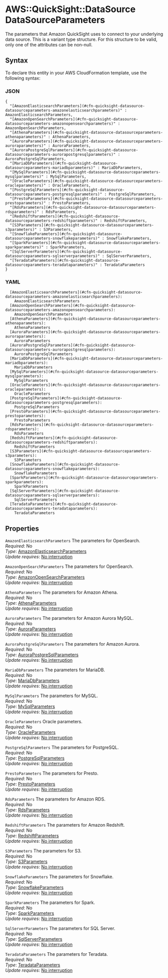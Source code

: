 # AWS::QuickSight::DataSource DataSourceParameters<a name="aws-properties-quicksight-datasource-datasourceparameters"></a>

The parameters that Amazon QuickSight uses to connect to your underlying data source\. This is a variant type structure\. For this structure to be valid, only one of the attributes can be non\-null\.

## Syntax<a name="aws-properties-quicksight-datasource-datasourceparameters-syntax"></a>

To declare this entity in your AWS CloudFormation template, use the following syntax:

### JSON<a name="aws-properties-quicksight-datasource-datasourceparameters-syntax.json"></a>

```
{
  "[AmazonElasticsearchParameters](#cfn-quicksight-datasource-datasourceparameters-amazonelasticsearchparameters)" : AmazonElasticsearchParameters,
  "[AmazonOpenSearchParameters](#cfn-quicksight-datasource-datasourceparameters-amazonopensearchparameters)" : AmazonOpenSearchParameters,
  "[AthenaParameters](#cfn-quicksight-datasource-datasourceparameters-athenaparameters)" : AthenaParameters,
  "[AuroraParameters](#cfn-quicksight-datasource-datasourceparameters-auroraparameters)" : AuroraParameters,
  "[AuroraPostgreSqlParameters](#cfn-quicksight-datasource-datasourceparameters-aurorapostgresqlparameters)" : AuroraPostgreSqlParameters,
  "[MariaDbParameters](#cfn-quicksight-datasource-datasourceparameters-mariadbparameters)" : MariaDbParameters,
  "[MySqlParameters](#cfn-quicksight-datasource-datasourceparameters-mysqlparameters)" : MySqlParameters,
  "[OracleParameters](#cfn-quicksight-datasource-datasourceparameters-oracleparameters)" : OracleParameters,
  "[PostgreSqlParameters](#cfn-quicksight-datasource-datasourceparameters-postgresqlparameters)" : PostgreSqlParameters,
  "[PrestoParameters](#cfn-quicksight-datasource-datasourceparameters-prestoparameters)" : PrestoParameters,
  "[RdsParameters](#cfn-quicksight-datasource-datasourceparameters-rdsparameters)" : RdsParameters,
  "[RedshiftParameters](#cfn-quicksight-datasource-datasourceparameters-redshiftparameters)" : RedshiftParameters,
  "[S3Parameters](#cfn-quicksight-datasource-datasourceparameters-s3parameters)" : S3Parameters,
  "[SnowflakeParameters](#cfn-quicksight-datasource-datasourceparameters-snowflakeparameters)" : SnowflakeParameters,
  "[SparkParameters](#cfn-quicksight-datasource-datasourceparameters-sparkparameters)" : SparkParameters,
  "[SqlServerParameters](#cfn-quicksight-datasource-datasourceparameters-sqlserverparameters)" : SqlServerParameters,
  "[TeradataParameters](#cfn-quicksight-datasource-datasourceparameters-teradataparameters)" : TeradataParameters
}
```

### YAML<a name="aws-properties-quicksight-datasource-datasourceparameters-syntax.yaml"></a>

```
  [AmazonElasticsearchParameters](#cfn-quicksight-datasource-datasourceparameters-amazonelasticsearchparameters): 
    AmazonElasticsearchParameters
  [AmazonOpenSearchParameters](#cfn-quicksight-datasource-datasourceparameters-amazonopensearchparameters): 
    AmazonOpenSearchParameters
  [AthenaParameters](#cfn-quicksight-datasource-datasourceparameters-athenaparameters): 
    AthenaParameters
  [AuroraParameters](#cfn-quicksight-datasource-datasourceparameters-auroraparameters): 
    AuroraParameters
  [AuroraPostgreSqlParameters](#cfn-quicksight-datasource-datasourceparameters-aurorapostgresqlparameters): 
    AuroraPostgreSqlParameters
  [MariaDbParameters](#cfn-quicksight-datasource-datasourceparameters-mariadbparameters): 
    MariaDbParameters
  [MySqlParameters](#cfn-quicksight-datasource-datasourceparameters-mysqlparameters): 
    MySqlParameters
  [OracleParameters](#cfn-quicksight-datasource-datasourceparameters-oracleparameters): 
    OracleParameters
  [PostgreSqlParameters](#cfn-quicksight-datasource-datasourceparameters-postgresqlparameters): 
    PostgreSqlParameters
  [PrestoParameters](#cfn-quicksight-datasource-datasourceparameters-prestoparameters): 
    PrestoParameters
  [RdsParameters](#cfn-quicksight-datasource-datasourceparameters-rdsparameters): 
    RdsParameters
  [RedshiftParameters](#cfn-quicksight-datasource-datasourceparameters-redshiftparameters): 
    RedshiftParameters
  [S3Parameters](#cfn-quicksight-datasource-datasourceparameters-s3parameters): 
    S3Parameters
  [SnowflakeParameters](#cfn-quicksight-datasource-datasourceparameters-snowflakeparameters): 
    SnowflakeParameters
  [SparkParameters](#cfn-quicksight-datasource-datasourceparameters-sparkparameters): 
    SparkParameters
  [SqlServerParameters](#cfn-quicksight-datasource-datasourceparameters-sqlserverparameters): 
    SqlServerParameters
  [TeradataParameters](#cfn-quicksight-datasource-datasourceparameters-teradataparameters): 
    TeradataParameters
```

## Properties<a name="aws-properties-quicksight-datasource-datasourceparameters-properties"></a>

`AmazonElasticsearchParameters`  <a name="cfn-quicksight-datasource-datasourceparameters-amazonelasticsearchparameters"></a>
The parameters for OpenSearch\.  
*Required*: No  
*Type*: [AmazonElasticsearchParameters](aws-properties-quicksight-datasource-amazonelasticsearchparameters.md)  
*Update requires*: [No interruption](https://docs.aws.amazon.com/AWSCloudFormation/latest/UserGuide/using-cfn-updating-stacks-update-behaviors.html#update-no-interrupt)

`AmazonOpenSearchParameters`  <a name="cfn-quicksight-datasource-datasourceparameters-amazonopensearchparameters"></a>
The parameters for OpenSearch\.  
*Required*: No  
*Type*: [AmazonOpenSearchParameters](aws-properties-quicksight-datasource-amazonopensearchparameters.md)  
*Update requires*: [No interruption](https://docs.aws.amazon.com/AWSCloudFormation/latest/UserGuide/using-cfn-updating-stacks-update-behaviors.html#update-no-interrupt)

`AthenaParameters`  <a name="cfn-quicksight-datasource-datasourceparameters-athenaparameters"></a>
The parameters for Amazon Athena\.  
*Required*: No  
*Type*: [AthenaParameters](aws-properties-quicksight-datasource-athenaparameters.md)  
*Update requires*: [No interruption](https://docs.aws.amazon.com/AWSCloudFormation/latest/UserGuide/using-cfn-updating-stacks-update-behaviors.html#update-no-interrupt)

`AuroraParameters`  <a name="cfn-quicksight-datasource-datasourceparameters-auroraparameters"></a>
The parameters for Amazon Aurora MySQL\.  
*Required*: No  
*Type*: [AuroraParameters](aws-properties-quicksight-datasource-auroraparameters.md)  
*Update requires*: [No interruption](https://docs.aws.amazon.com/AWSCloudFormation/latest/UserGuide/using-cfn-updating-stacks-update-behaviors.html#update-no-interrupt)

`AuroraPostgreSqlParameters`  <a name="cfn-quicksight-datasource-datasourceparameters-aurorapostgresqlparameters"></a>
The parameters for Amazon Aurora\.  
*Required*: No  
*Type*: [AuroraPostgreSqlParameters](aws-properties-quicksight-datasource-aurorapostgresqlparameters.md)  
*Update requires*: [No interruption](https://docs.aws.amazon.com/AWSCloudFormation/latest/UserGuide/using-cfn-updating-stacks-update-behaviors.html#update-no-interrupt)

`MariaDbParameters`  <a name="cfn-quicksight-datasource-datasourceparameters-mariadbparameters"></a>
The parameters for MariaDB\.  
*Required*: No  
*Type*: [MariaDbParameters](aws-properties-quicksight-datasource-mariadbparameters.md)  
*Update requires*: [No interruption](https://docs.aws.amazon.com/AWSCloudFormation/latest/UserGuide/using-cfn-updating-stacks-update-behaviors.html#update-no-interrupt)

`MySqlParameters`  <a name="cfn-quicksight-datasource-datasourceparameters-mysqlparameters"></a>
The parameters for MySQL\.  
*Required*: No  
*Type*: [MySqlParameters](aws-properties-quicksight-datasource-mysqlparameters.md)  
*Update requires*: [No interruption](https://docs.aws.amazon.com/AWSCloudFormation/latest/UserGuide/using-cfn-updating-stacks-update-behaviors.html#update-no-interrupt)

`OracleParameters`  <a name="cfn-quicksight-datasource-datasourceparameters-oracleparameters"></a>
Oracle parameters\.  
*Required*: No  
*Type*: [OracleParameters](aws-properties-quicksight-datasource-oracleparameters.md)  
*Update requires*: [No interruption](https://docs.aws.amazon.com/AWSCloudFormation/latest/UserGuide/using-cfn-updating-stacks-update-behaviors.html#update-no-interrupt)

`PostgreSqlParameters`  <a name="cfn-quicksight-datasource-datasourceparameters-postgresqlparameters"></a>
The parameters for PostgreSQL\.  
*Required*: No  
*Type*: [PostgreSqlParameters](aws-properties-quicksight-datasource-postgresqlparameters.md)  
*Update requires*: [No interruption](https://docs.aws.amazon.com/AWSCloudFormation/latest/UserGuide/using-cfn-updating-stacks-update-behaviors.html#update-no-interrupt)

`PrestoParameters`  <a name="cfn-quicksight-datasource-datasourceparameters-prestoparameters"></a>
The parameters for Presto\.  
*Required*: No  
*Type*: [PrestoParameters](aws-properties-quicksight-datasource-prestoparameters.md)  
*Update requires*: [No interruption](https://docs.aws.amazon.com/AWSCloudFormation/latest/UserGuide/using-cfn-updating-stacks-update-behaviors.html#update-no-interrupt)

`RdsParameters`  <a name="cfn-quicksight-datasource-datasourceparameters-rdsparameters"></a>
The parameters for Amazon RDS\.  
*Required*: No  
*Type*: [RdsParameters](aws-properties-quicksight-datasource-rdsparameters.md)  
*Update requires*: [No interruption](https://docs.aws.amazon.com/AWSCloudFormation/latest/UserGuide/using-cfn-updating-stacks-update-behaviors.html#update-no-interrupt)

`RedshiftParameters`  <a name="cfn-quicksight-datasource-datasourceparameters-redshiftparameters"></a>
The parameters for Amazon Redshift\.  
*Required*: No  
*Type*: [RedshiftParameters](aws-properties-quicksight-datasource-redshiftparameters.md)  
*Update requires*: [No interruption](https://docs.aws.amazon.com/AWSCloudFormation/latest/UserGuide/using-cfn-updating-stacks-update-behaviors.html#update-no-interrupt)

`S3Parameters`  <a name="cfn-quicksight-datasource-datasourceparameters-s3parameters"></a>
The parameters for S3\.  
*Required*: No  
*Type*: [S3Parameters](aws-properties-quicksight-datasource-s3parameters.md)  
*Update requires*: [No interruption](https://docs.aws.amazon.com/AWSCloudFormation/latest/UserGuide/using-cfn-updating-stacks-update-behaviors.html#update-no-interrupt)

`SnowflakeParameters`  <a name="cfn-quicksight-datasource-datasourceparameters-snowflakeparameters"></a>
The parameters for Snowflake\.  
*Required*: No  
*Type*: [SnowflakeParameters](aws-properties-quicksight-datasource-snowflakeparameters.md)  
*Update requires*: [No interruption](https://docs.aws.amazon.com/AWSCloudFormation/latest/UserGuide/using-cfn-updating-stacks-update-behaviors.html#update-no-interrupt)

`SparkParameters`  <a name="cfn-quicksight-datasource-datasourceparameters-sparkparameters"></a>
The parameters for Spark\.  
*Required*: No  
*Type*: [SparkParameters](aws-properties-quicksight-datasource-sparkparameters.md)  
*Update requires*: [No interruption](https://docs.aws.amazon.com/AWSCloudFormation/latest/UserGuide/using-cfn-updating-stacks-update-behaviors.html#update-no-interrupt)

`SqlServerParameters`  <a name="cfn-quicksight-datasource-datasourceparameters-sqlserverparameters"></a>
The parameters for SQL Server\.  
*Required*: No  
*Type*: [SqlServerParameters](aws-properties-quicksight-datasource-sqlserverparameters.md)  
*Update requires*: [No interruption](https://docs.aws.amazon.com/AWSCloudFormation/latest/UserGuide/using-cfn-updating-stacks-update-behaviors.html#update-no-interrupt)

`TeradataParameters`  <a name="cfn-quicksight-datasource-datasourceparameters-teradataparameters"></a>
The parameters for Teradata\.  
*Required*: No  
*Type*: [TeradataParameters](aws-properties-quicksight-datasource-teradataparameters.md)  
*Update requires*: [No interruption](https://docs.aws.amazon.com/AWSCloudFormation/latest/UserGuide/using-cfn-updating-stacks-update-behaviors.html#update-no-interrupt)